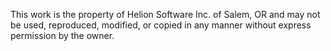 This work is the property of Helion Software Inc. of Salem, OR and may not be used, reproduced, modified, or copied in any manner without express permission by the owner.
